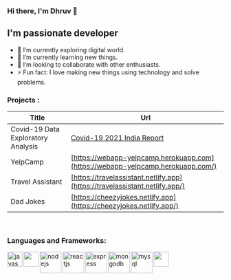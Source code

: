 ### Hi there, I'm Dhruv 👋

## I'm passionate developer

- 🔭 I’m currently exploring digital world.
- 🌱 I’m currently learning new things.
- 👯 I’m looking to collaborate with other enthusiasts.
- ⚡ Fun fact: I love making new things using technology and solve problems.

### Projects :

| Title | Url | 
| ----------- | ----------- |
| Covid-19 Data Exploratory Analysis | [Covid-19 2021 India Report](https://nbviewer.org/github/Dhruv-praju/COVID-19-Tracker/blob/main/India/Indian_Complete_COVID-19_Analysis.ipynb) |
| YelpCamp | [https://webapp-yelpcamp.herokuapp.com](https://webapp-yelpcamp.herokuapp.com/) |
| Travel Assistant | [https://travelassistant.netlify.app](https://travelassistant.netlify.app/) |
| Dad Jokes | [https://cheezyjokes.netlify.app](https://cheezyjokes.netlify.app/) |

<br />

### Languages and Frameworks:

<img width="35px" align='left' alt='javascript' src='https://cdn.jsdelivr.net/gh/devicons/devicon/icons/javascript/javascript-plain.svg'>
<img width="35px" align='left' alt='' src='https://cdn.jsdelivr.net/gh/devicons/devicon/icons/python/python-original.svg'>
<img width="35px" alt='' src='https://cdn.jsdelivr.net/gh/devicons/devicon/icons/java/java-original.svg'>
<img width="50rem" alt='nodejs' align='left' src='https://cdn.jsdelivr.net/gh/devicons/devicon/icons/nodejs/nodejs-original.svg'>
<img width="50rem" alt='reactjs' align='left' src='https://cdn.jsdelivr.net/gh/devicons/devicon/icons/react/react-original.svg'>
<img width="50rem" alt='express' align='left' src='https://cdn.jsdelivr.net/gh/devicons/devicon/icons/express/express-original.svg'>
<img width="50rem" alt='mongodb' align='left' src='https://cdn.jsdelivr.net/gh/devicons/devicon/icons/mongodb/mongodb-plain-wordmark.svg'>
<img width="50rem" alt='mysql' align='left' src='https://cdn.jsdelivr.net/gh/devicons/devicon/icons/mysql/mysql-original-wordmark.svg'>
